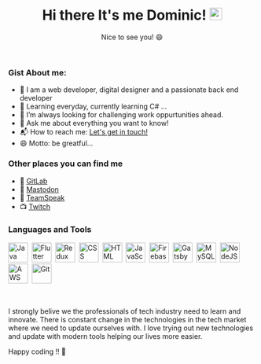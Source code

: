 <h1 align="center">Hi there It's me Dominic! <img src="https://media.giphy.com/media/hvRJCLFzcasrR4ia7z/giphy.gif" width="25px"></h1>
<p align="center">Nice to see you! 😄</p>
</br>

### Gist About me:

- 🎤 I am a web developer, digital designer and a passionate back end developer
- 🌱 Learning everyday, currently learning C# ...
- 🌋 I’m always looking for challenging work oppurtunities ahead.
- 💬 Ask me about everything you want to know!
- 📬 How to reach me: <a href="mailto:dominic@felber.ink">Let's get in touch!</a>
- 😄 Motto: be greatful...

### Other places you can find me 

- 🦊 <a href="https://gitlab.com/Davokin">GitLab</a>
- 🐘 <a rel="nofollow me" href="https://troet.cafe/@davokin">Mastodon</a>
- 🎤 <a href="https://invite.teamspeak.com/ts3.felber.ink/">TeamSpeak</a>
- 📺 <a href="https://twitch.tv/d3vop3r4t0r">Twitch</a>


### Languages and Tools

<p>
<img src="https://cdn.icon-icons.com/icons2/2415/PNG/512/java_original_logo_icon_146458.png" title="Java" alt="Java" width="40" height="40"/>&nbsp;
<img src="https://cdn.icon-icons.com/icons2/2107/PNG/512/file_type_flutter_icon_130599.png" title="Flutter" alt="Flutter" width="40" height="40"/>&nbsp;
<img src="https://cdn.icon-icons.com/icons2/2415/PNG/512/redux_original_logo_icon_146365.png" title="Redux" alt="Redux " width="40" height="40"/>&nbsp;
<img src="https://cdn.icon-icons.com/icons2/2415/PNG/512/css_original_wordmark_logo_icon_146576.png"  title="CSS3" alt="CSS" width="40" height="40"/>&nbsp;
<img src="https://cdn.icon-icons.com/icons2/2415/PNG/512/html_original_wordmark_logo_icon_146478.png" title="HTML5" alt="HTML" width="40" height="40"/>&nbsp;
<img src="https://cdn.icon-icons.com/icons2/2415/PNG/512/javascript_original_logo_icon_146455.png" title="JavaScript" alt="JavaScript" width="40" height="40"/>&nbsp;
<img src="https://cdn.icon-icons.com/icons2/691/PNG/512/google_firebase_icon-icons.com_61475.png" title="Firebase" alt="Firebase" width="40" height="40"/>&nbsp;
<img src="https://cdn.icon-icons.com/icons2/2107/PNG/512/file_type_gatsby_icon_130583.png" title="Gatsby"  alt="Gatsby" width="40" height="40"/>&nbsp;
<img src="https://cdn.icon-icons.com/icons2/2415/PNG/512/mysql_original_wordmark_logo_icon_146417.png" title="MySQL"  alt="MySQL" width="40" height="40"/>&nbsp;
<img src="https://cdn.icon-icons.com/icons2/2415/PNG/512/nodejs_original_wordmark_logo_icon_146412.png" title="NodeJS" alt="NodeJS" width="40" height="40"/>&nbsp;
<img src="https://cdn.icon-icons.com/icons2/2699/PNG/512/amazon_aws_logo_icon_168666.png" title="AWS" alt="AWS" width="40" height="40"/>&nbsp;
<img src="https://cdn.icon-icons.com/icons2/2415/PNG/512/git_original_wordmark_logo_icon_146510.png" title="Git" **alt="Git" width="40" height="40"/>&nbsp;
</p>
</br>

I strongly belive we the professionals of tech industry need to learn and innovate. There is constant change in the technologies in the tech market where we need to update ourselves with. I love trying out new technologies and update with modern tools helping our lives more easier.

Happy coding !! 👋

<p align="left"><img src="https://komarev.com/ghpvc/?username=davokin&style=flat-square&color=blue" alt=""></p>

